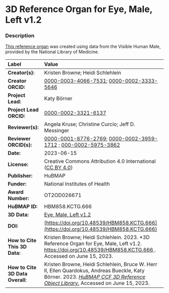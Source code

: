 # 3D Reference Organ for Eye, Male, Left v1.2

### Description
[This reference organ](https://humanatlas.io/3d-reference-library) was created using data from the Visible Human Male, provided by the National Library of Medicine.

| Label | Value |
| :------------- |:-------------|
| **Creator(s):** | Kristen Browne; Heidi Schlehlein |
| **Creator ORCID:** | [0000-0003-4066-7531](https://orcid.org/0000-0003-4066-7531); [0000-0002-3333-5646](https://orcid.org/0000-0002-3333-5646)|
| **Project Lead:** | Katy B&ouml;rner |
| **Project Lead ORCID:** | [0000-0002-3321-6137](https://orcid.org/0000-0002-3321-6137) |
| **Reviewer(s):** | Angela Kruse; Christine Curcio; Jeff D. Messinger |
| **Reviewer ORCID(s):** |[0000-0001-8776-2769](https://doi.org/10.5072/0000-0001-8776-2769); [0000-0002-3959-1712](https://doi.org/10.5072/0000-0002-3959-1712) ; [000-0002-5975-3862](https://doi.org/10.5072/000-0002-5975-3862)|
| **Date:** | 2023-06-15 |
| **License:** | Creative Commons Attribution 4.0 International ([CC BY 4.0](https://creativecommons.org/licenses/by/4.0/)) |
| **Publisher:** | HuBMAP |
| **Funder:** | National Institutes of Health |
| **Award Number:** | OT2OD026671 |
| **HuBMAP ID:** | HBM858.KCTG.666 |
| **3D Data:** | [Eye, Male, Left v1.2](https://hubmapconsortium.github.io/ccf-releases/v1.4/models/3d-vh-m-eye-l.glb) |
| **DOI:** | [https://doi.org/10.48539/HBM858.KCTG.666](https://doi.org/10.48539/HBM858.KCTG.666) |
| **How to Cite This 3D Data:** | Kristen Browne; Heidi Schlehlein. 2023. *3D Reference Organ for Eye, Male, Left v1.2. [https://doi.org/10.48539/HBM858.KCTG.666 ](https://doi.org/10.48539/HBM858.KCTG.666). Accessed on June 15, 2023.|
| **How to Cite 3D Data Overall:** | Kristen Browne, Heidi Schlehlein, Bruce W. Herr II, Ellen Quardokus, Andreas Bueckle, Katy B&ouml;rner. 2023. [*HuBMAP CCF 3D Reference Object Library*.](https://humanatlas.io/3d-reference-library) Accessed on June 15, 2023. |
